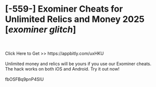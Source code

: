 # [-559-] Exominer Cheats for Unlimited Relics and Money 2025 [*exominer glitch*]
<br>
<br>Click Here to Get >> https://appbitly.com/uxHKU

<br>
<br>Unlimited money and relics will be yours if you use our Exominer cheats. The hack works on both iOS and Android. Try it out now!
<br>
<br>fbOSFBq9pnP4SIU

